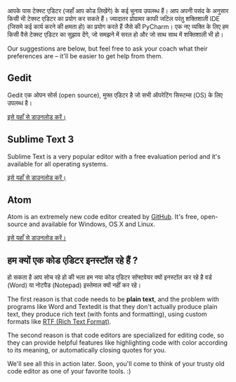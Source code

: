 आपके पास टेक्स्ट एडिटर (जहाँ आप कोड लिखेंगे) के कई चुनाव उपलब्ध हैं। आप अपनी पसंद के अनुसार किसी भी टेक्स्ट एडिटर का प्रयोग कर सकते हैं। ज्यादातर प्रोग्रामर काफी जटिल परंतु शक्तिशाली IDE (जिसमे कई कार्य करने की क्षमता हो) का प्रयोग करते हैं जैसे की PyCharm। एक नए व्यक्ति के लिए हम किसी वैसे टेक्स्ट एडिटर का सुझाव देंगे, जो समझने में सरल हो और जो साथ साथ में शक्तिशाली भी हो।

Our suggestions are below, but feel free to ask your coach what their preferences are – it'll be easier to get help from them.

## Gedit

Gedit एक ओपन सोर्स (open source), मुफ्त एडिटर है जो सभी ऑपरेटिंग सिस्टम्स (OS) के लिए उपलब्ध है।

[इसे यहाँ से डाउनलोड करें।](https://wiki.gnome.org/Apps/Gedit#Download)

## Sublime Text 3

Sublime Text is a very popular editor with a free evaluation period and it's available for all operating systems.

[इसे यहाँ से डाउनलोड करें।](https://www.sublimetext.com/3)

## Atom

Atom is an extremely new code editor created by [GitHub](https://github.com/). It's free, open-source and available for Windows, OS X and Linux.

[इसे यहाँ से डाउनलोड करें।](https://atom.io/)

## हम क्यों एक कोड एडिटर इनस्टॉल रहे हैं ?

हो सकता है आप सोच रहे हो की भला हम नया कोड एडिटर सॉफ्टवेयर क्यों इनस्टॉल कर रहे है वर्ड (Word) या नोटपैड (Notepad) इस्तेमाल क्यों नहीं कर रहे। 

The first reason is that code needs to be **plain text**, and the problem with programs like Word and Textedit is that they don't actually produce plain text, they produce rich text (with fonts and formatting), using custom formats like [RTF (Rich Text Format)](https://en.wikipedia.org/wiki/Rich_Text_Format).

The second reason is that code editors are specialized for editing code, so they can provide helpful features like highlighting code with color according to its meaning, or automatically closing quotes for you.

We'll see all this in action later. Soon, you'll come to think of your trusty old code editor as one of your favorite tools. :)